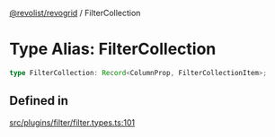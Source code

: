 [@revolist/revogrid](README.md) / FilterCollection

# Type Alias: FilterCollection

```ts
type FilterCollection: Record<ColumnProp, FilterCollectionItem>;
```

## Defined in

[src/plugins/filter/filter.types.ts:101](https://github.com/revolist/revogrid/blob/7d79cd09d43b75b81712fd40eaf892d3b6da4928/src/plugins/filter/filter.types.ts#L101)
